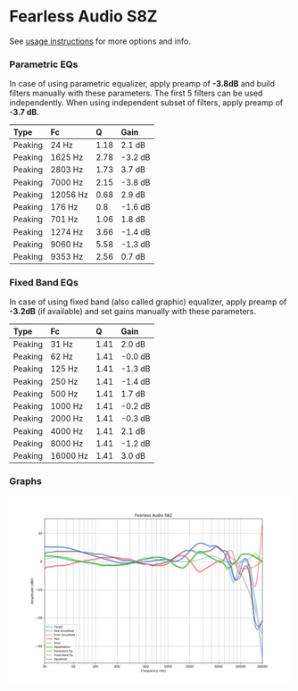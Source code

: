 # Fearless Audio S8Z
See [usage instructions](https://github.com/jaakkopasanen/AutoEq#usage) for more options and info.

### Parametric EQs
In case of using parametric equalizer, apply preamp of **-3.8dB** and build filters manually
with these parameters. The first 5 filters can be used independently.
When using independent subset of filters, apply preamp of **-3.7 dB**.

| Type    | Fc       |    Q | Gain    |
|:--------|:---------|:-----|:--------|
| Peaking | 24 Hz    | 1.18 | 2.1 dB  |
| Peaking | 1625 Hz  | 2.78 | -3.2 dB |
| Peaking | 2803 Hz  | 1.73 | 3.7 dB  |
| Peaking | 7000 Hz  | 2.15 | -3.8 dB |
| Peaking | 12056 Hz | 0.68 | 2.9 dB  |
| Peaking | 176 Hz   | 0.8  | -1.6 dB |
| Peaking | 701 Hz   | 1.06 | 1.8 dB  |
| Peaking | 1274 Hz  | 3.66 | -1.4 dB |
| Peaking | 9060 Hz  | 5.58 | -1.3 dB |
| Peaking | 9353 Hz  | 2.56 | 0.7 dB  |

### Fixed Band EQs
In case of using fixed band (also called graphic) equalizer, apply preamp of **-3.2dB**
(if available) and set gains manually with these parameters.

| Type    | Fc       |    Q | Gain    |
|:--------|:---------|:-----|:--------|
| Peaking | 31 Hz    | 1.41 | 2.0 dB  |
| Peaking | 62 Hz    | 1.41 | -0.0 dB |
| Peaking | 125 Hz   | 1.41 | -1.3 dB |
| Peaking | 250 Hz   | 1.41 | -1.4 dB |
| Peaking | 500 Hz   | 1.41 | 1.7 dB  |
| Peaking | 1000 Hz  | 1.41 | -0.2 dB |
| Peaking | 2000 Hz  | 1.41 | -0.3 dB |
| Peaking | 4000 Hz  | 1.41 | 2.1 dB  |
| Peaking | 8000 Hz  | 1.41 | -1.2 dB |
| Peaking | 16000 Hz | 1.41 | 3.0 dB  |

### Graphs
![](./Fearless%20Audio%20S8Z.png)